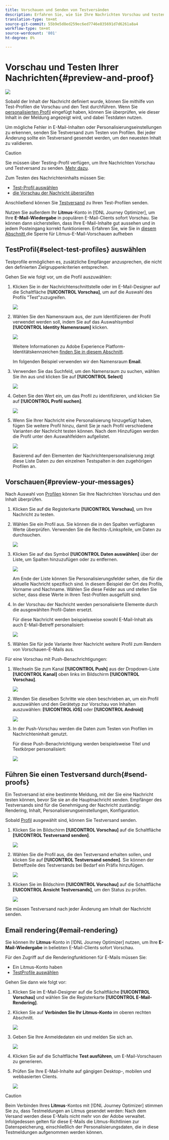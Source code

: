 ```yaml
---
title: Vorschauen und Senden von Testversänden
description: Erfahren Sie, wie Sie Ihre Nachrichten Vorschau und testen können
translation-type: tm+mt
source-git-commit: 55b9e5d8ed259ec6ed7746e835691d7d6261a8a4
workflow-type: tm+mt
source-wordcount: '801'
ht-degree: 0%

---
```


# Vorschau und Testen Ihrer Nachrichten{#preview-and-proof}

![](assets/do-not-localize/badge.png)

Sobald der Inhalt der Nachricht definiert wurde, können Sie mithilfe von Test-Profilen die Vorschau und den Test durchführen. Wenn Sie [personalisierten Profil](personalization/personalize.md) eingefügt haben, können Sie überprüfen, wie dieser Inhalt in der Meldung angezeigt wird, und dabei Testdaten nutzen.

Um mögliche Fehler in E-Mail-Inhalten oder Personalisierungseinstellungen zu erkennen, senden Sie Testversand zum Testen von Profilen. Bei jeder Änderung sollte ein Testversand gesendet werden, um den neuesten Inhalt zu validieren.

>[!CAUTION]
>
>Sie müssen über Testing-Profil verfügen, um Ihre Nachrichten Vorschau und Testversand zu senden. [Mehr dazu](building-journeys/testing-the-journey.md#create-test-profile).

Zum Testen des Nachrichteninhalts müssen Sie:

* [Test-Profil auswählen](#select-test-profiles)
* [die Vorschau der Nachricht überprüfen](#preview-your-messages)

Anschließend können Sie [Testversand](#send-proofs) zu Ihren Test-Profilen senden.

Nutzen Sie außerdem Ihr **Litmus**-Konto in [!DNL Journey Optimizer], um Ihre **E-Mail-Wiedergabe** in populären E-Mail-Clients sofort Vorschau. Sie können dann sicherstellen, dass Ihre E-Mail-Inhalte gut aussehen und in jedem Posteingang korrekt funktionieren. Erfahren Sie, wie Sie in [diesem Abschnitt ](#email-rendering) die Sperre für Litmus-E-Mail-Vorschauen aufheben

## TestProfil{#select-test-profiles} auswählen

Testprofile ermöglichen es, zusätzliche Empfänger anzusprechen, die nicht den definierten Zielgruppenkriterien entsprechen.

Gehen Sie wie folgt vor, um die Profil auszuwählen:

1. Klicken Sie in der Nachrichtenschnittstelle oder im E-Mail-Designer auf die Schaltfläche **[!UICONTROL Vorschau]**, um auf die Auswahl des Profils &quot;Test&quot;zuzugreifen.

   ![](assets/email-preview-button.png)

1. Wählen Sie den Namensraum aus, der zum Identifizieren der Profil verwendet werden soll, indem Sie auf das Auswahlsymbol **[!UICONTROL Identity Namensraum]** klicken.

   ![](assets/previewselect-namespace.png)

   Weitere Informationen zu Adobe Experience Platform-Identitätskennzeichen [finden Sie in diesem Abschnitt](https://experienceleague.adobe.com/docs/experience-platform/identity/namespaces.html?lang=en#getting-started).

   Im folgenden Beispiel verwenden wir den Namensraum **Email**.

1. Verwenden Sie das Suchfeld, um den Namensraum zu suchen, wählen Sie ihn aus und klicken Sie auf **[!UICONTROL Select]**

   ![](assets/preview-email-namespace.png)

1. Geben Sie den Wert ein, um das Profil zu identifizieren, und klicken Sie auf **[!UICONTROL Profil suchen]**.

   ![](assets/preview-identity-value.png)

1. Wenn Sie Ihrer Nachricht eine Personalisierung hinzugefügt haben, fügen Sie weitere Profil hinzu, damit Sie je nach Profil verschiedene Varianten der Nachricht testen können. Nach dem Hinzufügen werden die Profil unter den Auswahlfeldern aufgelistet.

   ![](assets/preview-profile-list.png)

   Basierend auf den Elementen der Nachrichtenpersonalisierung zeigt diese Liste Daten zu den einzelnen Testspalten in den zugehörigen Profilen an.

## Vorschauen{#preview-your-messages}

Nach Auswahl von [Profilen](#select-test-profiles) können Sie Ihre Nachrichten Vorschau und den Inhalt überprüfen.

1. Klicken Sie auf die Registerkarte **[!UICONTROL Vorschau]**, um Ihre Nachricht zu testen.

1. Wählen Sie ein Profil aus. Sie können die in den Spalten verfügbaren Werte überprüfen. Verwenden Sie die Rechts-/Linkspfeile, um Daten zu durchsuchen.

   ![](assets/preview-tab-select-profile.png)

1. Klicken Sie auf das Symbol **[!UICONTROL Daten auswählen]** über der Liste, um Spalten hinzuzufügen oder zu entfernen.

   ![](assets/preview-select-data.png)

   Am Ende der Liste können Sie Personalisierungsfelder sehen, die für die aktuelle Nachricht spezifisch sind. In diesem Beispiel der Ort des Profils, Vorname und Nachname. Wählen Sie diese Felder aus und stellen Sie sicher, dass diese Werte in Ihren Test-Profilen ausgefüllt sind.

1. In der Vorschau der Nachricht werden personalisierte Elemente durch die ausgewählten Profil-Daten ersetzt.

   Für diese Nachricht werden beispielsweise sowohl E-Mail-Inhalt als auch E-Mail-Betreff personalisiert:

   ![](assets/preview-test-profile.png)

1. Wählen Sie für jede Variante Ihrer Nachricht weitere Profil zum Rendern von Vorschauen-E-Mails aus.

Für eine Vorschau mit Push-Benachrichtigungen:

1. Wechseln Sie zum Kanal **[!UICONTROL Push]** aus der Dropdown-Liste **[!UICONTROL Kanal]** oben links im Bildschirm **[!UICONTROL Vorschau]**.

   ![](assets/preview-select-channel.png)

1. Wenden Sie dieselben Schritte wie oben beschrieben an, um ein Profil auszuwählen und den Gerätetyp zur Vorschau von Inhalten auszuwählen: **[!UICONTROL iOS]** oder **[!UICONTROL Android]**

   ![](assets/preview-iOS.png)

1. In der Push-Vorschau werden die Daten zum Testen von Profilen im Nachrichteninhalt genutzt.

   Für diese Push-Benachrichtigung werden beispielsweise Titel und Textkörper personalisiert:

   ![](assets/preview-android.png)

## Führen Sie einen Testversand durch{#send-proofs}

Ein Testversand ist eine bestimmte Meldung, mit der Sie eine Nachricht testen können, bevor Sie sie an die Hauptnachricht senden. Empfänger des Testversands sind für die Genehmigung der Nachricht zuständig: Rendering, Inhalt, Personalisierungseinstellungen, Konfiguration.

Sobald [Profil](#select-test-profiles) ausgewählt sind, können Sie Testversand senden.

1. Klicken Sie im Bildschirm **[!UICONTROL Vorschau]** auf die Schaltfläche **[!UICONTROL Testversand senden]**.

   ![](assets/send-proof-button.png)

1. Wählen Sie die Profil aus, die den Testversand erhalten sollen, und klicken Sie auf **[!UICONTROL Testversand senden]**. Sie können der Betreffzeile des Testversands bei Bedarf ein Präfix hinzufügen.

   ![](assets/send-proof-select.png)

1. Klicken Sie im Bildschirm **[!UICONTROL Vorschau]** auf die Schaltfläche **[!UICONTROL Ansicht Testversands]**, um den Status zu prüfen.

   ![](assets/send-proof-view.png)

Sie müssen Testversand nach jeder Änderung am Inhalt der Nachricht senden.

## Email rendering{#email-rendering}

Sie können Ihr **Litmus**-Konto in [!DNL Journey Optimizer] nutzen, um Ihre **E-Mail-Wiedergabe** in beliebten E-Mail-Clients sofort Vorschau.

Für den Zugriff auf die Renderingfunktionen für E-Mails müssen Sie:

* Ein Litmus-Konto haben
* [TestProfile auswählen](#select-test-profiles)

Gehen Sie dann wie folgt vor:

1. Klicken Sie im E-Mail-Designer auf die Schaltfläche **[!UICONTROL Vorschau]** und wählen Sie die Registerkarte **[!UICONTROL E-Mail-Rendering]**.

1. Klicken Sie auf **Verbinden Sie Ihr Litmus-Konto** im oberen rechten Abschnitt.

   ![](assets/email-rendering-litmus.png)

1. Geben Sie Ihre Anmeldedaten ein und melden Sie sich an.

   ![](assets/email-rendering-credentials.png)

1. Klicken Sie auf die Schaltfläche **Test ausführen**, um E-Mail-Vorschauen zu generieren.

1. Prüfen Sie Ihre E-Mail-Inhalte auf gängigen Desktop-, mobilen und webbasierten Clients.

   ![](assets/email-rendering-previews.png)

>[!CAUTION]
>
>Beim Verbinden Ihres **Litmus**-Kontos mit [!DNL Journey Optimizer] stimmen Sie zu, dass Testmeldungen an Litmus gesendet werden: Nach dem Versand werden diese E-Mails nicht mehr von der Adobe verwaltet. Infolgedessen gelten für diese E-Mails die Litmus-Richtlinien zur Datenspeicherung, einschließlich der Personalisierungsdaten, die in diese Testmeldungen aufgenommen werden können.

